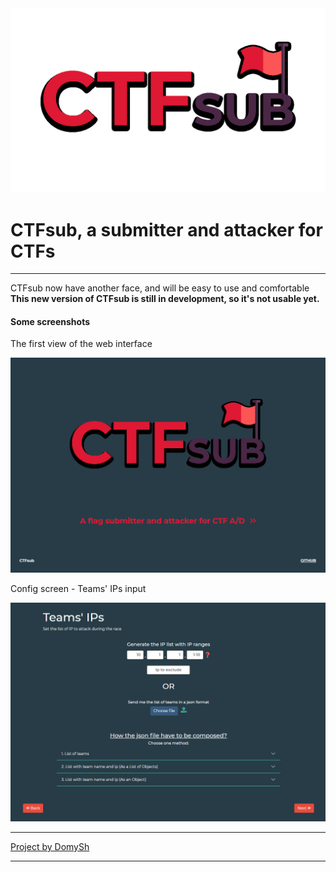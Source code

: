 <img title="" src="./logo.png" data-align="center">

# CTFsub, a submitter and attacker for CTFs

---

CTFsub now have another face, and will be easy to use and comfortable
**This new version of CTFsub is still in development, so it's not usable yet.**

#### Some screenshots

The first view of the web interface

<img src="./screen0.png">

Config screen - Teams' IPs input

<img title="" src="./screen1.png" alt="">

---

<a href="https://domysh.com">Project by DomySh</a>

---
